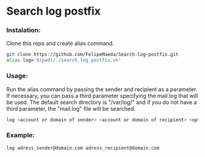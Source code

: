 # Search log postfix

### Instalation:

Clone this repo and create alias command.

```sh
git clone https://github.com/FelipeMaeda/Search-log-postfix.git
alias log='$(pwd)/./search_log_postfix.sh'
```

### Usage:

Run the alias command by passing the sender and recipient as a parameter. If necessary, you can pass a third parameter specifying the mail.log that will be used. The default search directory is "/var/log/" and if you do not have a third parameter, the "mail.log" file will be searched.

```sh
log <account or domain of sender> <account or domain of recipient> <optional mail.log>
```

### Example:

```sh
log adress_sender@domain.com adress_recipient@domain.com
```

